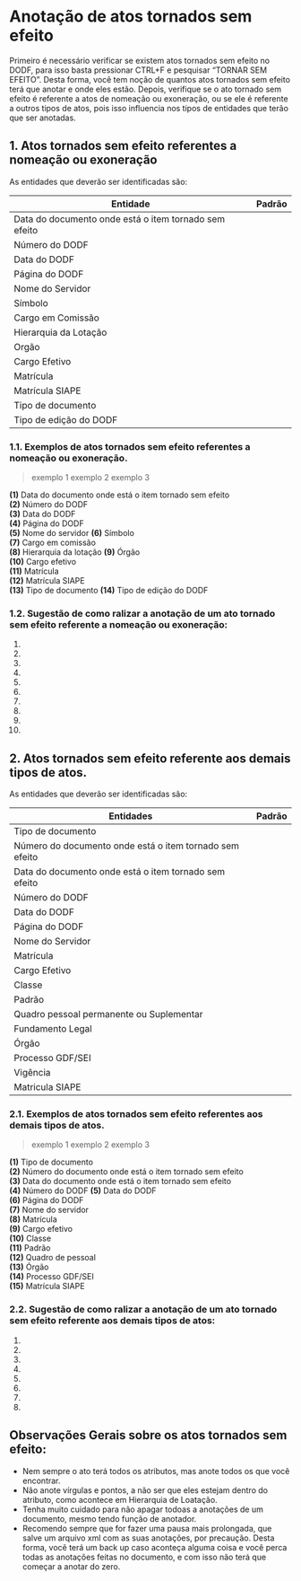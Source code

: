 # Anotação de atos tornados sem efeito

Primeiro é necessário verificar se existem atos tornados sem efeito no DODF, para isso basta pressionar CTRL+F e pesquisar “TORNAR SEM EFEITO”. 
Desta forma, você tem noção de quantos atos tornados sem efeito terá que anotar e onde eles estão. 
Depois, verifique se o ato tornado sem efeito é referente a atos de nomeação ou exoneração, ou se ele é referente a outros tipos de atos, pois isso influencia nos tipos de entidades que terão que ser anotadas. 

## 1. Atos tornados sem efeito referentes a nomeação ou exoneração

As entidades que deverão ser identificadas são:
 
Entidade | Padrão    
-------- | -------
 Data do documento onde está o item tornado sem efeito |     
 Número do DODF |  
 Data do DODF |  
 Página do DODF |  
 Nome do Servidor |  
 Símbolo | 
 Cargo em Comissão | 
 Hierarquia da Lotação | 
 Orgão |
 Cargo Efetivo |
 Matrícula |
 Matrícula SIAPE |
 Tipo de documento |
 Tipo de edição do DODF |

### 1.1. Exemplos de atos tornados sem efeito referentes a nomeação ou exoneração.

> exemplo 1
> exemplo 2
> exemplo 3

**(1)** Data do documento onde está o item tornado sem efeito  
**(2)** Número do DODF  
**(3)** Data do DODF  
**(4)** Página do DODF  
**(5)** Nome do servidor
**(6)** Símbolo  
**(7)** Cargo em comissão  
**(8)** Hierarquia da lotação
**(9)** Órgão  
**(10)** Cargo efetivo  
**(11)** Matrícula  
**(12)** Matrícula SIAPE  
**(13)** Tipo de documento
**(14)** Tipo de edição do DODF

### 1.2. Sugestão de como ralizar a anotação de um ato tornado sem efeito referente a nomeação ou exoneração:

1. 

2. 

3. 

4. 

5. 

6. 

7. 

8. 

9.   

10. 

## 2. Atos tornados sem efeito referente aos demais tipos de atos.
 
 As entidades que deverão ser identificadas são:
  
Entidades | Padrão   
-------- | ------- 
Tipo de documento |   
Número do documento onde está o item tornado sem efeito | 
Data do documento onde está o item tornado sem efeito |  
Número do DODF |  
Data do DODF | 
Página do DODF |  
Nome do Servidor |  
Matrícula |  
Cargo Efetivo |  
Classe |  
Padrão |  
Quadro pessoal permanente ou Suplementar |   
Fundamento Legal |  
Órgão |   
Processo GDF/SEI |  
Vigência |    
Matricula SIAPE |

### 2.1. Exemplos de atos tornados sem efeito referentes aos demais tipos de atos.

> exemplo 1
> exemplo 2
> exemplo 3

**(1)** Tipo de documento  
**(2)** Número do documento onde está o item tornado sem efeito  
**(3)** Data do documento onde está o item tornado sem efeito   
**(4)** Número do DODF
**(5)** Data do DODF    
**(6)** Página do DODF    
**(7)** Nome do servidor  
**(8)** Matrícula  
**(9)** Cargo efetivo  
**(10)** Classe  
**(11)** Padrão  
**(12)** Quadro de pessoal  
**(13)** Órgão  
**(14)** Processo GDF/SEI  
**(15)** Matrícula SIAPE 

### 2.2. Sugestão de como ralizar a anotação de um ato tornado sem efeito referente aos demais tipos de atos:

1. 

2. 

3.

4. 

5. 

6. 

7. 

8. 

## Observações Gerais sobre os atos tornados sem efeito:

* Nem sempre o ato terá todos os atributos, mas anote todos os que você encontrar.  
* Não anote vírgulas e pontos, a não ser que eles estejam dentro do atributo, como acontece em Hierarquia de Loatação.  
* Tenha muito cuidado para não apagar todoas a anotações de um documento, mesmo tendo função de anotador.
* Recomendo sempre que for fazer uma pausa mais prolongada, que salve um arquivo xml com as suas anotações, por precaução. Desta forma, você terá um back up caso aconteça alguma coisa e você perca todas as anotações feitas no documento, e com isso não terá que começar a anotar do zero.
